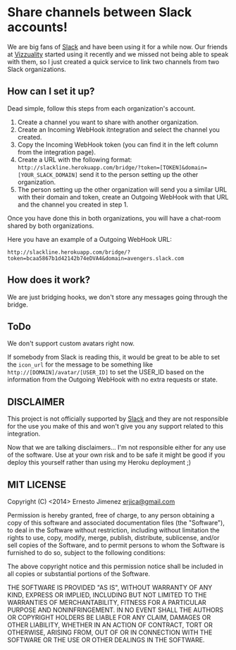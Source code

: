 # Share channels between Slack accounts!

We are big fans of [Slack][slack] and have been using it for a while
now. Our friends at [Vizzuality][vizzuality] started using it recently
and we missed not being able to speak with them, so I just created a
quick service to link two channels from two Slack organizations.

## How can I set it up?

Dead simple, follow this steps from each organization's account.

 1. Create a channel you want to share with another organization.
 2. Create an Incoming WebHook itntegration and select the channel you created.
 3. Copy the Incoming WebHook token (you can find it in the left column
    from the integration page).
 4. Create a URL with the following format: ```http://slackline.herokuapp.com/bridge/?token=[TOKEN]&domain=[YOUR_SLACK_DOMAIN]``` send it to the person setting up the other organization.
 5. The person setting up the other organization will send you a similar
    URL with their domain and token, create an Outgoing WebHook with
    that URL and the channel you created in step 1.

Once you have done this in both organizations, you will have a chat-room
shared by both organizations.

Here you have an example of a Outgoing WebHook URL:

```
http://slackline.herokuapp.com/bridge/?token=bcaa5867b1d42142b74eDVA4&domain=avengers.slack.com
```

## How does it work?

We are just bridging hooks, we don't store any messages going through
the bridge.

## ToDo

We don't support custom avatars right now.

If somebody from Slack is reading this, it would be great to be able to
set the ```icon_url``` for the message to be something like
```http://[DOMAIN]/avatar/[USER_ID]``` to set the USER_ID based on the
information from the Outgoing WebHook with no extra requests or state.

## DISCLAIMER

This project is not officially supported by [Slack][slack] and they are
not responsible for the use you make of this and won't give you any
support related to this integration.

Now that we are talking disclaimers... I'm not responsible either for
any use of the software. Use at your own risk and to be safe it might be
good if you deploy this yourself rather than using my Heroku deployment ;)

## MIT LICENSE

Copyright (C) <2014> Ernesto Jimenez <erjica@gmail.com>


Permission is hereby granted, free of charge, to any person obtaining a
copy of this software and associated documentation files (the
"Software"), to deal in the Software without restriction, including
without limitation the rights to use, copy, modify, merge, publish,
distribute, sublicense, and/or sell copies of the Software, and to
permit persons to whom the Software is furnished to do so, subject to
the following conditions:

The above copyright notice and this permission notice shall be included
in all copies or substantial portions of the Software.

THE SOFTWARE IS PROVIDED "AS IS", WITHOUT WARRANTY OF ANY KIND, EXPRESS
OR IMPLIED, INCLUDING BUT NOT LIMITED TO THE WARRANTIES OF
MERCHANTABILITY, FITNESS FOR A PARTICULAR PURPOSE AND NONINFRINGEMENT.
IN NO EVENT SHALL THE AUTHORS OR COPYRIGHT HOLDERS BE LIABLE FOR ANY
CLAIM, DAMAGES OR OTHER LIABILITY, WHETHER IN AN ACTION OF CONTRACT,
TORT OR OTHERWISE, ARISING FROM, OUT OF OR IN CONNECTION WITH THE
SOFTWARE OR THE USE OR OTHER DEALINGS IN THE SOFTWARE.


[slack]: http://slack.com
[vizzuality]: http://vizzuality.com
